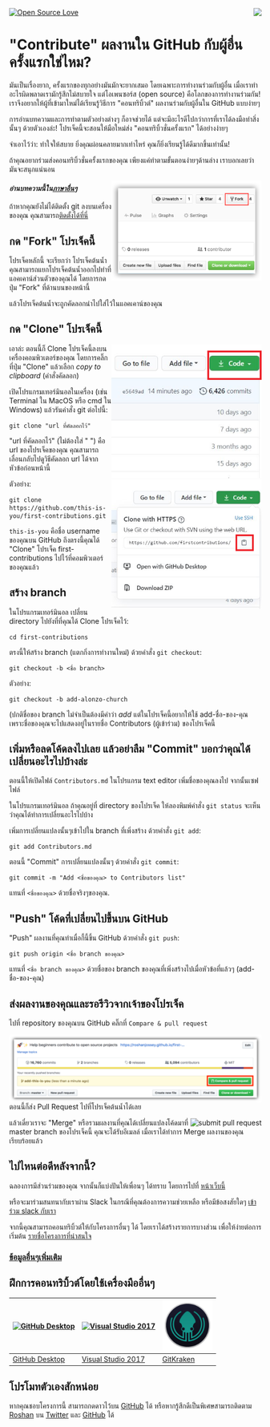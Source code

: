 [![Open Source Love](https://badges.frapsoft.com/os/v1/open-source.svg?v=103)](https://github.com/ellerbrock/open-source-badges/)
[<img align="right" src="https://firstcontributions.herokuapp.com/badge.svg">](https://firstcontributions.herokuapp.com)

# "Contribute" ผลงานใน GitHub กับผู้อื่นครั้งแรกใช่ไหม?

มันเป็นเรื่องยาก, ครั้งแรกของทุกอย่างมันมักจะยากเสมอ โดยเฉพาะการทำงานร่วมกับผู้อื่น เมื่อเราทำอะไรผิดพลาดเรามักรู้สึกไม่สบายใจ แต่โอเพนซอร์ส (open source) คือโลกของการทำงานร่วมกัน! เราจึงอยากให้ผู้ที่เข้ามาใหม่ได้เรียนรู้วิธีการ "คอนทริบิ้วต์" ผลงานร่วมกับผู้อื่นใน GitHub แบบง่ายๆ

การอ่านบทความและการทำตามตัวอย่างต่างๆ ก็อาจช่วยได้ แต่จะมีอะไรดีไปกว่าการที่เราได้ลงมือทำสิ่งนั้นๆ ด้วยตัวเองล่ะ! โปรเจ็คนี้จะสอนให้มือใหม่ส่ง "คอนทริบิ้วชั่นครั้งแรก" ได้อย่างง่ายๆ

จำเอาไว้ว่า: ทำใจให้สบาย ยิ่งคุณผ่อนคลายมากเท่าไหร่ คุณก็ยิ่งเรียนรู้ได้ดีมากขึ้นเท่านั้น!

ถ้าคุณอยากร่วมส่งคอนทริบิ้วชั่นครั้งแรกของคุณ เพียงแค่ทำตามขั้นตอนง่ายๆด้านล่าง เราบอกเลยว่า มันจะสนุกแน่นอน

<img align="right" width="300" src="../assets/fork.png" alt="fork this repository" />

#### *อ่านบทความนี้ใน[ภาษาอื่นๆ](../Translations.md)*

ถ้าหากคุณยังไม่ได้ติดตั้ง git ลงบนเครื่องของคุณ คุณสามารถ[ติดตั้งได้ที่นี่]( https://help.github.com/articles/set-up-git/ )

## กด "Fork" โปรเจ็คนี้

โปรเจ็คหลักนี้ จะเรียกว่า โปรเจ็คต้นน้ำ คุณสามารถแยกโปรเจ็คต้นน้ำออกไปทำที่แอคเคาน์ส่วนตัวของคุณได้ โดยการกดปุ่ม "Fork" ที่ด้านบนของหน้านี้

แล้วโปรเจ็คต้นน้ำจะถูกคัดลอกนำไปใส่ไว้ในแอคเคาน์ของคุณ

## กด "Clone" โปรเจ็คนี้

<img align="right" width="300" src="../assets/clone.png" alt="clone this repository" />

เอาล่ะ ตอนนี้ก็ Clone โปรเจ็คนี้ลงบนเครื่องคอมพิวเตอร์ของคุณ โดยการคลิ๊กที่ปุ่ม "Clone" แล้วเลือก *copy to clipboard* (คำสั่งคัดลอก)

เปิดโปรแกรมเทอร์มินอลในเครื่อง (เช่น Terminal ใน MacOS หรือ cmd ใน Windows) แล้วรันคำสั่ง git ต่อไปนี้:

```
git clone "url ที่คัดลอกไว้"
```
"url ที่คัดลอกไว้" (ไม่ต้องใส่ " ") คือ url ของโปรเจ็คของคุณ คุณสามารถเลื่อนกลับไปดูวิธีคัดลอก url ได้จากหัวข้อก่อนหน้านี้

<img align="right" width="300" src="../assets/copy-to-clipboard.png" alt="copy URL to clipboard" />

ตัวอย่าง:
```
git clone https://github.com/this-is-you/first-contributions.git
```
`this-is-you` คือชื่อ username ของคุณบน GitHub ถึงตรงนี้คุณได้ "Clone" โปรเจ็ค first-contributions ไปไว้ที่คอมพิวเตอร์ของคุณแล้ว

## สร้าง branch

ในโปรแกรมเทอร์มินอล เปลี่ยน directory ไปยังที่ที่คุณได้ Clone โปรเจ็คไว้:

```
cd first-contributions
```
ตรงนี้ให้สร้าง branch (แตกกิ่งการทำงานใหม่) ด้วยคำสั่ง `git checkout`:
```
git checkout -b <ชื่อ branch>
```

ตัวอย่าง:
```
git checkout -b add-alonzo-church
```
(ปกติชื่อของ branch ไม่จำเป็นต้องมีคำว่า *add* แต่ในโปรเจ็คนี้อยากให้ใช้ add-ชื่อ-ของ-คุณ เพราะชื่อของคุณจะไปแสดงอยู่ในรายชื่อ Contributors (ผู้เข้าร่วม) ของโปรเจ็คนี้

## เพิ่มหรือลดโค้ดลงไปเลย แล้วอย่าลืม "Commit" บอกว่าคุณได้เปลี่ยนอะไรไปบ้างล่ะ

ตอนนี้ให้เปิดไฟล์ `Contributors.md` ในโปรแกรม text editor เพิ่มชื่อของคุณลงไป จากนั้นเซฟไฟล์

ในโปรแกรมเทอร์มินอล ถ้าคุณอยู่ที่ directory ของโปรเจ็ค ให้ลองพิมพ์คำสั่ง `git status` จะเห็นว่าคุณได้ทำการเปลี่ยนอะไรไปบ้าง

เพิ่มการเปลี่ยนแปลงนั้นๆเข้าไปใน branch ที่เพิ่งสร้าง ด้วยคำสั่ง `git add`:
```
git add Contributors.md
```

ตอนนี้ "Commit" การเปลี่ยนแปลงนั้นๆ ด้วยคำสั่ง `git commit`:
```
git commit -m "Add <ชื่อของคุณ> to Contributors list"
```
แทนที่ `<ชื่อของคุณ>` ด้วยชื่อจริงๆของคุณ.

## "Push" โค้ดที่เปลี่ยนไปขึ้นบน GitHub

"Push" ผลงานที่คุณทำเมื่อกี้นี้ขึ้น GitHub ด้วยคำสั่ง `git push`:
```
git push origin <ชื่อ branch ของคุณ>
```
แทนที่ `<ชื่อ branch ของคุณ>` ด้วยชื่อของ branch ของคุณที่เพิ่งสร้างไปเมื่อหัวข้อที่แล้วๆ (add-ชื่อ-ของ-คุณ)

## ส่งผลงานของคุณและรอรีวิวจากเจ้าของโปรเจ็ค

ไปที่ repository ของคุณบน GitHub คลิ๊กที่ `Compare & pull request`

<img style="float: right;" src="../assets/compare-and-pull.png" alt="create a pull request" />

ตอนนี้ก็ส่ง Pull Request ไปที่โปรเจ็คต้นน้ำได้เลย

<img style="float: right;" src="../assets/submit-pull.png" alt="submit pull request" />

แล้วเดี๋ยวเราจะ "Merge" หรือรวมผลงานที่คุณได้เปลี่ยนแปลงโค้ดมาที่ master branch ของโปรเจ็คนี้ คุณจะได้รับอีเมลล์ เมื่อเราได้ทำการ Merge ผลงานของคุณเรียบร้อยแล้ว

## ไปไหนต่อดีหลังจากนี้?

ฉลองการมีส่วนร่วมของคุณ จากนั้นก็แบ่งปันให้เพื่อนๆ ได้ทราบ โดยการไปที่ [หน้าเว็บนี้](https://roshanjossey.github.io/first-contributions/#social-share)

หรือจะมาร่วมสนทนากับเราผ่าน Slack ในกรณีที่คุณต้องการความช่วยเหลือ หรือมีข้อสงสัยใดๆ [เข้าร่วม slack กับเรา](https://firstcontributions.herokuapp.com)

จากนี้คุณสามารถคอนทริบิ้วต์ให้กับโครงการอื่นๆ ได้ โดยเราได้สร้างรายการบางส่วน เพื่อให้ง่ายต่อการเริ่มต้น [รายชื่อโครงการที่น่าสนใจ](https://roshanjossey.github.io/first-contributions/#project-list)

### [ข้อมูลอื่นๆเพิ่มเติม](../additional-material/additional-material.md)

## ฝึกการคอนทริบิ้วต์โดยใช้เครื่องมืออื่นๆ

|<a href="../github-desktop-tutorial.md"><img alt="GitHub Desktop" src="https://desktop.github.com/images/desktop-icon.svg" width="100"></a>|<a href="../github-windows-vs2017-tutorial.md"><img alt="Visual Studio 2017" src="https://www.microsoft.com/net/images/vslogo.png" width="100"></a>|<a href="../gitkraken-tutorial.md"><img alt="GitKraken" src="/assets/gk-icon.png" width="100"></a>|
|---|---|---|
|[GitHub Desktop](../github-desktop-tutorial.md)|[Visual Studio 2017](../github-windows-vs2017-tutorial.md)|[GitKraken](../gitkraken-tutorial.md)|


## โปรโมทตัวเองสักหน่อย

หากคุณชอบโครงการนี้ สามารถกดดาวไว้บน [GitHub](https://github.com/Roshanjossey/first-contributions) ได้ หรือหากรู้สึกดีเป็นพิเศษสามารถติดตาม [Roshan](https://roshanjossey.github.io/) บน
[Twitter](https://twitter.com/sudo__bangbang) และ
[GitHub](https://github.com/roshanjossey) ได้
